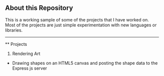 ## About this Repository

This is a working sample of some of the projects that I have worked on. Most of the projects are just simple experimentation with new languages or libraries. 

---

** Projects
1. Rendering Art
* Drawing shapes on an HTML5 canvas and posting the shape data to the Express js server
